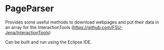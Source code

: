 PageParser
==========

Provides some useful methods to download webpages and put their data in an array for the InteractionTools (https://github.com/FSU-Jena/InteractionTools)

Can be built and run using the Eclipse IDE.
